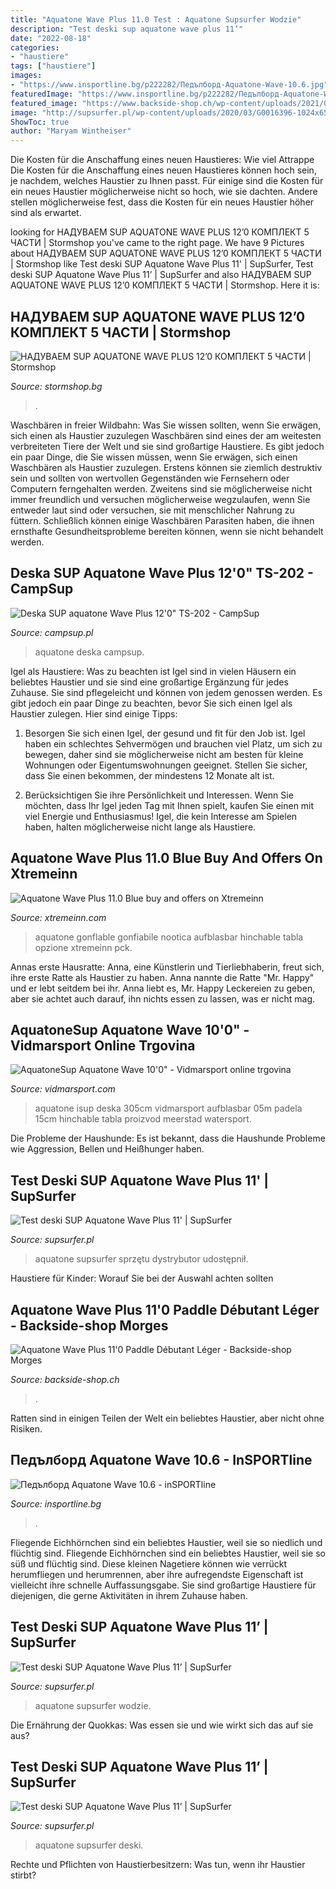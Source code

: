 ```yaml
---
title: "Aquatone Wave Plus 11.0 Test : Aquatone Supsurfer Wodzie"
description: "Test deski sup aquatone wave plus 11’"
date: "2022-08-18"
categories:
- "haustiere"
tags: ["haustiere"]
images:
- "https://www.insportline.bg/p222282/Педълборд-Aquatone-Wave-10.6.jpg"
featuredImage: "https://www.insportline.bg/p222282/Педълборд-Aquatone-Wave-10.6.jpg"
featured_image: "https://www.backside-shop.ch/wp-content/uploads/2021/06/Aquatone-500x500.jpg"
image: "http://supsurfer.pl/wp-content/uploads/2020/03/G0016396-1024x659.jpg"
ShowToc: true
author: "Maryam Wintheiser"
---
```



Die Kosten für die Anschaffung eines neuen Haustieres: Wie viel
Attrappe
Die Kosten für die Anschaffung eines neuen Haustieres können hoch sein, je nachdem, welches Haustier zu Ihnen passt. Für einige sind die Kosten für ein neues Haustier möglicherweise nicht so hoch, wie sie dachten. Andere stellen möglicherweise fest, dass die Kosten für ein neues Haustier höher sind als erwartet.

	

		
looking for НАДУВАЕМ SUP AQUATONE WAVE PLUS 12’0 КОМПЛЕКТ 5 ЧАСТИ | Stormshop you've came to the right page. We have 9 Pictures about НАДУВАЕМ SUP AQUATONE WAVE PLUS 12’0 КОМПЛЕКТ 5 ЧАСТИ | Stormshop like Test deski SUP Aquatone Wave Plus 11&#039; | SupSurfer, Test deski SUP Aquatone Wave Plus 11’ | SupSurfer and also НАДУВАЕМ SUP AQUATONE WAVE PLUS 12’0 КОМПЛЕКТ 5 ЧАСТИ | Stormshop. Here it is:
		
    
## НАДУВАЕМ SUP AQUATONE WAVE PLUS 12’0 КОМПЛЕКТ 5 ЧАСТИ | Stormshop

<img loading=lazy src="https://stormshop.bg/wp-content/uploads/2020/07/4-4-640x640.jpg" onerror="this.onerror=null;this.src='https://tse3.mm.bing.net/th?id=OIP.Q2yKUy4YZEcrf5_wowDFuQHaHa&amp;pid=15.1';" alt="НАДУВАЕМ SUP AQUATONE WAVE PLUS 12’0 КОМПЛЕКТ 5 ЧАСТИ | Stormshop">

_Source: stormshop.bg_

>. 

	

Waschbären in freier Wildbahn: Was Sie wissen sollten, wenn Sie erwägen, sich einen als Haustier zuzulegen
Waschbären sind eines der am weitesten verbreiteten Tiere der Welt und sie sind großartige Haustiere. Es gibt jedoch ein paar Dinge, die Sie wissen müssen, wenn Sie erwägen, sich einen Waschbären als Haustier zuzulegen. Erstens können sie ziemlich destruktiv sein und sollten von wertvollen Gegenständen wie Fernsehern oder Computern ferngehalten werden. Zweitens sind sie möglicherweise nicht immer freundlich und versuchen möglicherweise wegzulaufen, wenn Sie entweder laut sind oder versuchen, sie mit menschlicher Nahrung zu füttern. Schließlich können einige Waschbären Parasiten haben, die ihnen ernsthafte Gesundheitsprobleme bereiten können, wenn sie nicht behandelt werden.

    
## Deska SUP Aquatone Wave Plus 12&#039;0&quot; TS-202 - CampSup

<img loading=lazy src="https://campsup.pl/environment/cache/images/0_0_productGfx_294/aquatone-Wave-Plus-120.jpg" onerror="this.onerror=null;this.src='https://tse1.mm.bing.net/th?id=OIP.uLAl0-Ws5mC9clBornnh7wHaHa&amp;pid=15.1';" alt="Deska SUP aquatone Wave Plus 12&#039;0&quot; TS-202 - CampSup">

_Source: campsup.pl_

>aquatone deska campsup. 

	

Igel als Haustiere: Was zu beachten ist
Igel sind in vielen Häusern ein beliebtes Haustier und sie sind eine großartige Ergänzung für jedes Zuhause. Sie sind pflegeleicht und können von jedem genossen werden. Es gibt jedoch ein paar Dinge zu beachten, bevor Sie sich einen Igel als Haustier zulegen. Hier sind einige Tipps:
1. Besorgen Sie sich einen Igel, der gesund und fit für den Job ist. Igel haben ein schlechtes Sehvermögen und brauchen viel Platz, um sich zu bewegen, daher sind sie möglicherweise nicht am besten für kleine Wohnungen oder Eigentumswohnungen geeignet. Stellen Sie sicher, dass Sie einen bekommen, der mindestens 12 Monate alt ist.

2. Berücksichtigen Sie ihre Persönlichkeit und Interessen. Wenn Sie möchten, dass Ihr Igel jeden Tag mit Ihnen spielt, kaufen Sie einen mit viel Energie und Enthusiasmus! Igel, die kein Interesse am Spielen haben, halten möglicherweise nicht lange als Haustiere.

    
## Aquatone Wave Plus 11.0 Blue Buy And Offers On Xtremeinn

<img loading=lazy src="https://www.xtremeinn.com/f/13793/137938212_6/aquatone-wave-plus-11.0.jpg" onerror="this.onerror=null;this.src='https://tse1.mm.bing.net/th?id=OIP.lEQ-dGPorSOff_IhC8ZEogHaHa&amp;pid=15.1';" alt="Aquatone Wave Plus 11.0 Blue buy and offers on Xtremeinn">

_Source: xtremeinn.com_

>aquatone gonflable gonfiabile nootica aufblasbar hinchable tabla opzione xtremeinn pck. 

	

Annas erste Hausratte:
Anna, eine Künstlerin und Tierliebhaberin, freut sich, ihre erste Ratte als Haustier zu haben. Anna nannte die Ratte "Mr. Happy" und er lebt seitdem bei ihr. Anna liebt es, Mr. Happy Leckereien zu geben, aber sie achtet auch darauf, ihn nichts essen zu lassen, was er nicht mag.

    
## AquatoneSup Aquatone Wave 10&#039;0&quot; - Vidmarsport Online Trgovina

<img loading=lazy src="https://www.vidmarsport.com/_SHOP/files/products/9-WAVE-10.0.jpg?preset=product-zoom&amp;id=2942" onerror="this.onerror=null;this.src='https://tse1.mm.bing.net/th?id=OIP.6P4GixJoWh5XVSZDVJvfrAHaHa&amp;pid=15.1';" alt="AquatoneSup Aquatone Wave 10&#039;0&quot; - Vidmarsport online trgovina">

_Source: vidmarsport.com_

>aquatone isup deska 305cm vidmarsport aufblasbar 05m padela 15cm hinchable tabla proizvod meerstad watersport. 

	

Die Probleme der Haushunde: Es ist bekannt, dass die Haushunde Probleme wie Aggression, Bellen und Heißhunger haben.

    
## Test Deski SUP Aquatone Wave Plus 11&#039; | SupSurfer

<img loading=lazy src="https://supsurfer.pl/wp-content/uploads/2020/03/DSC01617.jpg" onerror="this.onerror=null;this.src='https://tse2.mm.bing.net/th?id=OIP.yH9KvNHvrw_n9GadyP4HUwHaEc&amp;pid=15.1';" alt="Test deski SUP Aquatone Wave Plus 11&#039; | SupSurfer">

_Source: supsurfer.pl_

>aquatone supsurfer sprzętu dystrybutor udostępnił. 

	

Haustiere für Kinder: Worauf Sie bei der Auswahl achten sollten

    
## Aquatone Wave Plus 11&#039;0 Paddle Débutant Léger - Backside-shop Morges

<img loading=lazy src="https://www.backside-shop.ch/wp-content/uploads/2021/06/Aquatone-500x500.jpg" onerror="this.onerror=null;this.src='https://tse3.mm.bing.net/th?id=OIP.9QrXjgAWPP0X7c7SnrmouwHaHa&amp;pid=15.1';" alt="Aquatone Wave Plus 11&#039;0 Paddle Débutant Léger - Backside-shop Morges">

_Source: backside-shop.ch_

>. 

	

Ratten sind in einigen Teilen der Welt ein beliebtes Haustier, aber nicht ohne Risiken.

    
## Педълборд Aquatone Wave 10.6 - InSPORTline

<img loading=lazy src="https://www.insportline.bg/p222282/Педълборд-Aquatone-Wave-10.6.jpg" onerror="this.onerror=null;this.src='https://tse3.mm.bing.net/th?id=OIP.YEIMksBrVhREAfrQN4AJLwHaHa&amp;pid=15.1';" alt="Педълборд Aquatone Wave 10.6 - inSPORTline">

_Source: insportline.bg_

>. 

	

Fliegende Eichhörnchen sind ein beliebtes Haustier, weil sie so niedlich und flüchtig sind.
Fliegende Eichhörnchen sind ein beliebtes Haustier, weil sie so süß und flüchtig sind. Diese kleinen Nagetiere können wie verrückt herumfliegen und herumrennen, aber ihre aufregendste Eigenschaft ist vielleicht ihre schnelle Auffassungsgabe. Sie sind großartige Haustiere für diejenigen, die gerne Aktivitäten in ihrem Zuhause haben.

    
## Test Deski SUP Aquatone Wave Plus 11’ | SupSurfer

<img loading=lazy src="http://supsurfer.pl/wp-content/uploads/2020/03/G0016396-1024x659.jpg" onerror="this.onerror=null;this.src='https://tse2.mm.bing.net/th?id=OIP.JOqWl6_-uiUWSL2ixflwfgHaEx&amp;pid=15.1';" alt="Test deski SUP Aquatone Wave Plus 11’ | SupSurfer">

_Source: supsurfer.pl_

>aquatone supsurfer wodzie. 

	

Die Ernährung der Quokkas: Was essen sie und wie wirkt sich das auf sie aus?

    
## Test Deski SUP Aquatone Wave Plus 11’ | SupSurfer

<img loading=lazy src="http://supsurfer.pl/wp-content/uploads/2020/03/DSC01610-1000x600.jpg" onerror="this.onerror=null;this.src='https://tse2.mm.bing.net/th?id=OIP.ksk-oFclrE66RyvGBgrtsAHaEc&amp;pid=15.1';" alt="Test deski SUP Aquatone Wave Plus 11’ | SupSurfer">

_Source: supsurfer.pl_

>aquatone supsurfer deski. 

	

Rechte und Pflichten von Haustierbesitzern: Was tun, wenn ihr Haustier stirbt?

